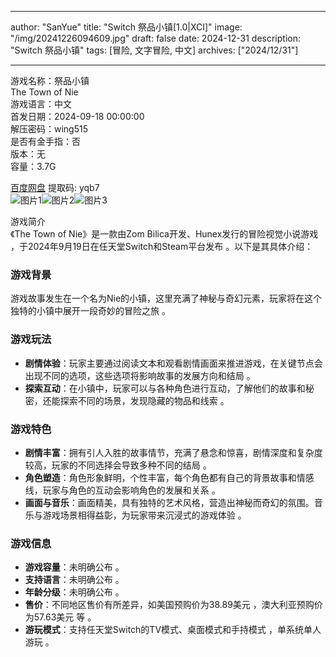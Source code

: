 
---
author: "SanYue"
title: "Switch 祭品小镇[1.0|XCI]"
image: "/img/20241226094609.jpg"
draft: false
date: 2024-12-31
description: "Switch 祭品小镇"
tags: [冒险, 文字冒险, 中文]
archives: ["2024/12/31"]

---

游戏名称：祭品小镇   
The Town of Nie    
游戏语言：中文  
首发日期：2024-09-18 00:00:00  
解压密码：wing515  
是否有金手指：否  
版本：无   
容量：3.7G

[百度网盘](https://pan.baidu.com/s/1skUTJrjQdWswVYw3TCj2yA) 提取码: yqb7  
![图片1](/img/641408.jpg)![图片2](/img/b4f47b.jpg)![图片3](/img/4f6f48.jpg)  

游戏简介  
《The Town of Nie》是一款由Zom Bilica开发、Hunex发行的冒险视觉小说游戏 ，于2024年9月19日在任天堂Switch和Steam平台发布 。以下是其具体介绍：

### 游戏背景
游戏故事发生在一个名为Nie的小镇，这里充满了神秘与奇幻元素，玩家将在这个独特的小镇中展开一段奇妙的冒险之旅 。

### 游戏玩法
- **剧情体验**：玩家主要通过阅读文本和观看剧情画面来推进游戏，在关键节点会出现不同的选项，这些选项将影响故事的发展方向和结局 。
- **探索互动**：在小镇中，玩家可以与各种角色进行互动，了解他们的故事和秘密，还能探索不同的场景，发现隐藏的物品和线索 。

### 游戏特色
- **剧情丰富**：拥有引人入胜的故事情节，充满了悬念和惊喜，剧情深度和复杂度较高，玩家的不同选择会导致多种不同的结局 。
- **角色塑造**：角色形象鲜明，个性丰富，每个角色都有自己的背景故事和情感线，玩家与角色的互动会影响角色的发展和关系 。
- **画面与音乐**：画面精美，具有独特的艺术风格，营造出神秘而奇幻的氛围。音乐与游戏场景相得益彰，为玩家带来沉浸式的游戏体验 。

### 游戏信息
- **游戏容量**：未明确公布 。
- **支持语言**：未明确公布 。
- **年龄分级**：未明确公布 。
- **售价**：不同地区售价有所差异，如美国预购价为38.89美元 ，澳大利亚预购价为57.63美元 等 。
- **游玩模式**：支持任天堂Switch的TV模式、桌面模式和手持模式 ，单系统单人游玩 。
